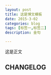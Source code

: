 ```yaml
---
layout: post
title: 这是博文模板
date: 2015-3-02
categories: blog
tags: [标签一,标签二]
description: 金句

---
```


这是正文

## CHANGELOG













